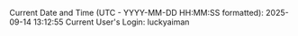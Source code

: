 Current Date and Time (UTC - YYYY-MM-DD HH:MM:SS formatted): 2025-09-14 13:12:55
Current User's Login: luckyaiman
